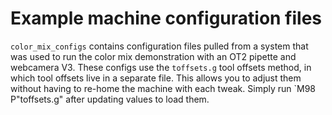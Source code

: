 # Example machine configuration files

`color_mix_configs` contains configuration files pulled from a system that was used to run the color mix demonstration with an OT2 pipette and webcamera V3. These configs use the `toffsets.g` tool offsets method, in which tool offsets live in a separate file. This allows you to adjust them without having to re-home the machine with each tweak. Simply run `M98 P"toffsets.g" after updating values to load them. 
